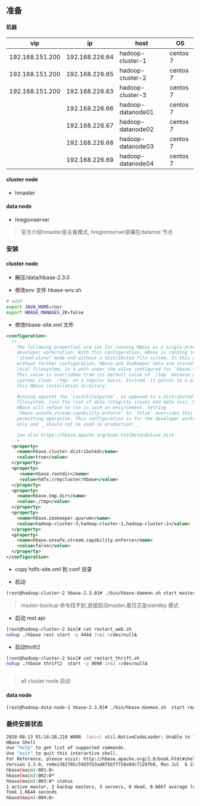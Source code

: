 


##  准备

#### 机器
|  vip   | ip   |  host  | OS |
|  ----   | ----  | ---- |  ----  |
| 192.168.151.200 |  192.168.226.64   | hadoop-cluster-1   |  centos 7  |
| 192.168.151.200 |  192.168.226.65    | hadoop-cluster-2 |  centos 7  |
| 192.168.151.200 |  192.168.226.63    | hadoop-cluster-3 |  centos 7  |
|     |  192.168.226.66   |  hadoop-datanode01  |  centos 7  |
|     |  192.168.226.67   |  hadoop-datanode02  |  centos 7  |
|     |  192.168.226.68   |  hadoop-datanode03  |  centos 7  |
|     |  192.168.226.69   |  hadoop-datanode04  |  centos 7  |


#### cluster node  

- hmaster

####  data node

- hregionserver


> 官方介绍hmaster是主备模式, hregionserver部署在datanoe 节点

### 安装

#### cluster node

- 解压/data/hbase-2.3.0

- 修改env 文件  hbase-env.sh 

```bash
# addd
export JAVA_HOME=/usr
export HBASE_MANAGES_ZK=false

```
- 修改hbase-site.xml 文件

```xml
<configuration>
  <!--
    The following properties are set for running HBase as a single process on a
    developer workstation. With this configuration, HBase is running in
    "stand-alone" mode and without a distributed file system. In this mode, and
    without further configuration, HBase and ZooKeeper data are stored on the
    local filesystem, in a path under the value configured for `hbase.tmp.dir`.
    This value is overridden from its default value of `/tmp` because many
    systems clean `/tmp` on a regular basis. Instead, it points to a path within
    this HBase installation directory.

    Running against the `LocalFileSystem`, as opposed to a distributed
    filesystem, runs the risk of data integrity issues and data loss. Normally
    HBase will refuse to run in such an environment. Setting
    `hbase.unsafe.stream.capability.enforce` to `false` overrides this behavior,
    permitting operation. This configuration is for the developer workstation
    only and __should not be used in production!__

    See also https://hbase.apache.org/book.html#standalone_dist
  -->
  <property>
    <name>hbase.cluster.distributed</name>
    <value>true</value>
  </property>
  <property>
     <name>hbase.rootdir</name>
     <value>hdfs://mycluster/hbase</value>
  </property>
  <property>
    <name>hbase.tmp.dir</name>
    <value>./tmp</value>
  </property>
  <property>
    <name>hbase.zookeeper.quorum</name>
    <value>hadoop-cluster-3,hadoop-cluster-1,hadoop-cluster-2</value>
  </property>
  <property>
    <name>hbase.unsafe.stream.capability.enforce</name>
    <value>false</value>
  </property>
</configuration>

```

- copy hdfs-site.xml 到 conf 目录

- 启动

```bash
[root@hadoop-cluster-2 hbase-2.3.0]# ./bin/hbase-daemon.sh start master

```

>  master-backup 命令找不到,直接启动master,看日志是standby 模式 

- 启动 rest api

```bash
[root@hadoop-cluster-2 bin]# cat restart_web.sh 
nohup ./hbase rest start -p 4444 2>&1 >/dev/null&

```

- 启动thrift2

```bash
[root@hadoop-cluster-2 bin]# cat restart_thrift.sh
nohup ./hbase thrift2  start -p 9090 2>&1 >/dev/null&



```

> all cluster node 启动

#### data node

```bash
[root@hadoop-data-node-1 hbase-2.3.0]# ./bin/hbase-daemon.sh  start regionserver
```





### 最终安装状态


```bash
2020-08-13 01:14:18,218 WARN  [main] util.NativeCodeLoader: Unable to load native-hadoop library for your platform... using builtin-java classes where applicable
HBase Shell
Use "help" to get list of supported commands.
Use "exit" to quit this interactive shell.
For Reference, please visit: http://hbase.apache.org/2.0/book.html#shell
Version 2.3.0, re0e1382705c59d3fb3ad8f5bff720a9dc7120fb8, Mon Jul  6 22:27:43 UTC 2020
hbase(main):001:0> 
hbase(main):002:0* 
hbase(main):003:0* status
1 active master, 2 backup masters, 3 servers, 0 dead, 0.6667 average load
Took 1.0644 seconds                                                                                                                                                        
hbase(main):004:0> 

```


